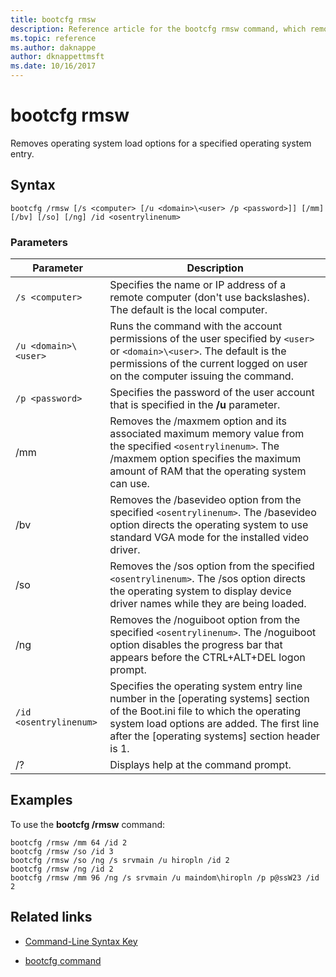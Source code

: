 ```yaml
---
title: bootcfg rmsw
description: Reference article for the bootcfg rmsw command, which removes operating system load options for a specified operating system entry.
ms.topic: reference
ms.author: daknappe
author: dknappettmsft
ms.date: 10/16/2017
---
```

# bootcfg rmsw



Removes operating system load options for a specified operating system entry.

## Syntax

```
bootcfg /rmsw [/s <computer> [/u <domain>\<user> /p <password>]] [/mm] [/bv] [/so] [/ng] /id <osentrylinenum>
```

### Parameters

| Parameter | Description |
| --------- | ----------- |
| `/s <computer>` | Specifies the name or IP address of a remote computer (don't use backslashes). The default is the local computer. |
| `/u <domain>\<user>`  | Runs the command with the account permissions of the user specified by `<user>` or `<domain>\<user>`. The default is the permissions of the current logged on user on the computer issuing the command. |
| `/p <password>` | Specifies the password of the user account that is specified in the **/u** parameter. |
| /mm | Removes the /maxmem option and its associated maximum memory value from the specified `<osentrylinenum>`. The /maxmem option specifies the maximum amount of RAM that the operating system can use. |
| /bv | Removes the /basevideo option from the specified `<osentrylinenum>`. The /basevideo option directs the operating system to use standard VGA mode for the installed video driver. |
| /so | Removes the /sos option from the specified `<osentrylinenum>`. The /sos option directs the operating system to display device driver names while they are being loaded. |
| /ng | Removes the /noguiboot option from the specified `<osentrylinenum>`. The /noguiboot option disables the progress bar that appears before the CTRL+ALT+DEL logon prompt. |
| `/id <osentrylinenum>` | Specifies the operating system entry line number in the [operating systems] section of the Boot.ini file to which the operating system load options are added. The first line after the [operating systems] section header is 1. |
| /? | Displays help at the command prompt. |

## Examples

To use the **bootcfg /rmsw** command:

```
bootcfg /rmsw /mm 64 /id 2
bootcfg /rmsw /so /id 3
bootcfg /rmsw /so /ng /s srvmain /u hiropln /id 2
bootcfg /rmsw /ng /id 2
bootcfg /rmsw /mm 96 /ng /s srvmain /u maindom\hiropln /p p@ssW23 /id 2
```

## Related links

- [Command-Line Syntax Key](command-line-syntax-key.md)

- [bootcfg command](bootcfg.md)
